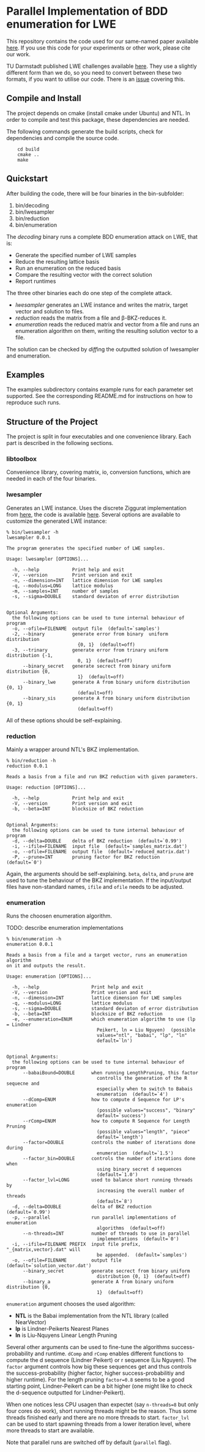 # Parallel Implementation of BDD enumeration for LWE

This repository contains the code used for our same-named paper available
[here](https://eprint.iacr.org/2016/380). If you use this code for your
experiments or other work, please cite our work.

TU Darmstadt published LWE challenges available [here](https://www.latticechallenge.org/lwe_challenge/challenge.php).
They use a slightly different form than we do, so you need to convert between
these two formats, if you want to utilise our code. There is an
[issue](https://github.com/pfasante/cvp-enum/issues/4) covering this.

## Compile and Install
The project depends on cmake (install cmake under Ubuntu) and
NTL. In order to compile and test this package, these dependencies are needed.

The following commands generate the build scripts, check for dependencies and
compile the source code.

```
	cd build
	cmake ..
	make
```

## Quickstart ##
After building the code, there will be four binaries in the bin-subfolder:
  1. bin/decoding
  2. bin/lwesampler
  3. bin/reduction
  4. bin/enumeration

The *decoding* binary runs a complete BDD enumeration attack on LWE, that is:
  * Generate the specified number of LWE samples
  * Reduce the resulting lattice basis
  * Run an enumeration on the reduced basis
  * Compare the resulting vector with the correct solution
  * Report runtimes

The three other binaries each do one step of the complete attack.
  * *lwesampler* generates an LWE instance and writes the matrix, target vector
    and solution to files.
  * *reduction* reads the matrix from a file and β-BKZ-reduces it.
  * *enumeration* reads the reduced matrix and vector from a file and runs an
    enumeration algorithm on them, writing the resulting solution vector to a
    file.

The solution can be checked by *diff*ing the outputted solution of lwesampler
and enumeration.

## Examples ##
The examples subdirectory contains example runs for each parameter set supported.
See the corresponding README.md for instructions on how to reproduce such runs.

## Structure of the Project ##

The project is split in four executables and one convenience library. Each part
is described in the following sections.

### libtoolbox ###
Convenience library, covering matrix, io, conversion functions, which are needed
in each of the four binaries.

### lwesampler ###
Generates an LWE instance. Uses the discrete Ziggurat implementation from
[here](https://eprint.iacr.org/2013/510), the code is available
[here](https://www.cdc.informatik.tu-darmstadt.de/~pschmidt/implementations/ziggurat/ziggurat-src.zip).
Several options are available to customize the generated LWE instance:

```
% bin/lwesampler -h
lwesampler 0.0.1

The program generates the specified number of LWE samples.

Usage: lwesampler [OPTIONS]...

  -h, --help            Print help and exit
  -V, --version         Print version and exit
  -n, --dimension=INT   lattice dimension for LWE samples
  -q, --modulus=LONG    lattice modulus
  -m, --samples=INT     number of samples
  -s, --sigma=DOUBLE    standard deviaton of error distribution


Optional Arguments:
  the following options can be used to tune internal behaviour of program
  -o, --ofile=FILENAME  output file  (default=`samples')
  -2, --binary          generate error from binary  uniform distribution
                          {0, 1}  (default=off)
  -3, --trinary         generate error from trinary uniform distribution {-1,
                          0, 1}  (default=off)
      --binary_secret   generate secrect from binary uniform distribution {0,
                          1}  (default=off)
      --binary_lwe      generate A from binary uniform distribution {0, 1}
                          (default=off)
      --binary_sis      generate A from binary uniform distribution {0, 1}
                          (default=off)
```

All of these options should be self-explaining.

### reduction ###
Mainly a wrapper around NTL's BKZ implementation.

```
% bin/reduction -h
reduction 0.0.1

Reads a basis from a file and run BKZ reduction with given parameters.

Usage: reduction [OPTIONS]...

  -h, --help            Print help and exit
  -V, --version         Print version and exit
  -b, --beta=INT        blocksize of BKZ reduction


Optional Arguments:
  the following options can be used to tune internal behaviour of program
  -d, --delta=DOUBLE    delta of BKZ reduction  (default=`0.99')
  -i, --ifile=FILENAME  input file  (default=`samples_matrix.dat')
  -o, --ofile=FILENAME  output file  (default=`reduced_matrix.dat')
  -P, --prune=INT       pruning factor for BKZ reduction  (default=`0')
```

Again, the arguments should be self-explaining. ```beta```, ```delta```, and ```prune```
are used to tune the behaviour of the BKZ implementation. If the input/output files have
non-standard names, ```ifile``` and ```ofile``` needs to be adjusted.

### enumeration ###
Runs the choosen enumeration algorithm.

TODO: describe enumeration implementations

```
% bin/enumeration -h
enumeration 0.0.1

Reads a basis from a file and a target vector, runs an enumeration algorithm
on it and outputs the result.

Usage: enumeration [OPTIONS]...

  -h, --help                   Print help and exit
  -V, --version                Print version and exit
  -n, --dimension=INT          lattice dimension for LWE samples
  -q, --modulus=LONG           lattice modulus
  -s, --sigma=DOUBLE           standard deviaton of error distribution
  -b, --beta=INT               blocksize of BKZ reduction
  -e, --enumeration=ENUM       which enumeration algorithm to use (lp = Lindner
                                 Peikert, ln = Liu Nguyen)  (possible
                                 values="ntl", "babai", "lp", "ln"
                                 default=`ln')


Optional Arguments:
  the following options can be used to tune internal behaviour of program
      --babaiBound=DOUBLE      when running LengthPruning, this factor
                                 controlls the generation of the R sequecne and
                                 especially when to switch to Babais
                                 enumeration  (default=`4')
      --dComp=ENUM             how to compute d Sequence for LP's enumeration
                                 (possible values="success", "binary"
                                 default=`success')
      --rComp=ENUM             how to compute R Sequence for Length Pruning
                                 (possible values="length", "piece"
                                 default=`length')
      --factor=DOUBLE          controls the number of iterations done during
                                 enumeration  (default=`1.5')
      --factor_bin=DOUBLE      controls the number of iterations done when
                                 using binary secret d sequences
                                 (default=`1.0')
      --factor_lvl=LONG        used to balance short running threads by
                                 increasing the overall number of threads
                                 (default=`8')
  -d, --delta=DOUBLE           delta of BKZ reduction  (default=`0.99')
  -p, --parallel               run parallel implementations of enumeration
                                 algorithms  (default=off)
      --n-threads=INT          number of threads to use in parallel
                                 implementations  (default=`0')
  -i, --ifile=FILENAME PREFIX  input file prefix, "_{matrix,vector}.dat" will
                                 be appended.  (default=`samples')
  -o, --ofile=FILENAME         output file  (default=`solution_vector.dat')
      --binary_secret          generate secrect from binary uniform
                                 distribution {0, 1}  (default=off)
      --binary_a               generate A from binary uniform distribution {0,
                                 1}  (default=off)
```

```enumeration``` argument chooses the used algorithm:
  * **NTL** is the Babai implementation from the NTL library (called NearVector)
  * **lp** is Lindner-Peikerts Nearest Planes
  * **ln** is Liu-Nquyens Linear Length Pruning

Several other arguments can be used to fine-tune the algorithms success-probability
and runtime. ```dComp``` and ```rComp``` enables different functions to compute the
d sequence (Lindner Peikert) or r sequence (Liu Nguyen). The ```factor``` argument
controls how big these sequences get and thus controls the success-probability
(higher factor, higher success-probabilitiy and higher runtime). For the length
pruning ```factor=0.8``` seems to be a good starting point, Lindner-Peikert can be
a bit higher (one might like to check the d-sequence outputted for Lindner-Peikert).

When one notices less CPU usagen than expectet (say ```n-threads=8``` but only four
cores do work), short running threads might be the reason. Thus some threads finished
early and there are no more threads to start. ```factor_lvl``` can be used to start
spawning threads from a lower iteration level, where more threads to start are
available.

Note that parallel runs are switched off by default (```parallel``` flag).
